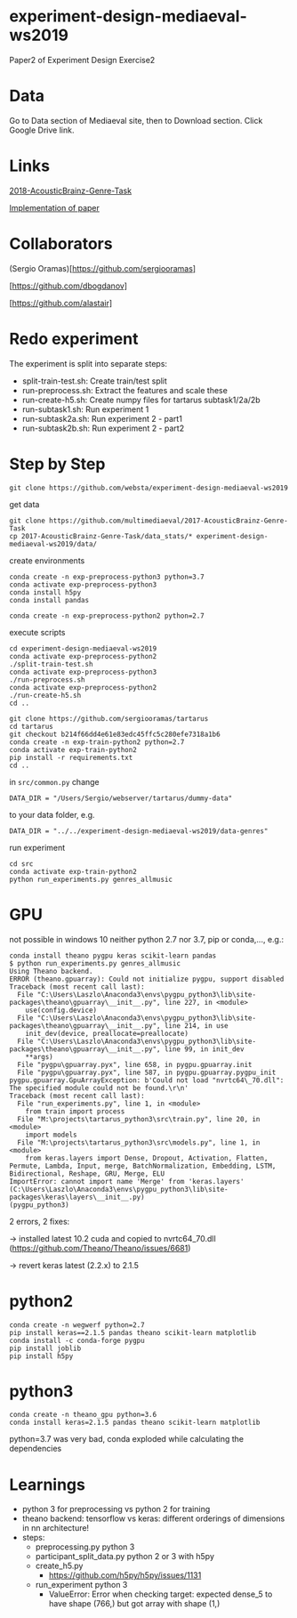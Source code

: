 # experiment-design-mediaeval-ws2019
Paper2 of Experiment Design Exercise2

# Data

Go to Data section of Mediaeval site, then to Download section. Click Google Drive link.

# Links

[2018-AcousticBrainz-Genre-Task](https://multimediaeval.github.io/2018-AcousticBrainz-Genre-Task/)

[Implementation of paper](https://github.com/MTG/acousticbrainz-mediaeval-baselines)


# Collaborators

(Sergio Oramas)[https://github.com/sergiooramas]

[https://github.com/dbogdanov]

[https://github.com/alastair]


# Redo experiment

The experiment is split into separate steps:

- split-train-test.sh: Create train/test split
- run-preprocess.sh: Extract the features and scale these
- run-create-h5.sh: Create numpy files for tartarus subtask1/2a/2b
- run-subtask1.sh: Run experiment 1
- run-subtask2a.sh: Run experiment 2 - part1
- run-subtask2b.sh: Run experiment 2 - part2


# Step by Step

```
git clone https://github.com/websta/experiment-design-mediaeval-ws2019
```

get data
```
git clone https://github.com/multimediaeval/2017-AcousticBrainz-Genre-Task
cp 2017-AcousticBrainz-Genre-Task/data_stats/* experiment-design-mediaeval-ws2019/data/
```

create environments
```
conda create -n exp-preprocess-python3 python=3.7
conda activate exp-preprocess-python3
conda install h5py
conda install pandas

conda create -n exp-preprocess-python2 python=2.7
```

execute scripts
```
cd experiment-design-mediaeval-ws2019
conda activate exp-preprocess-python2
./split-train-test.sh
conda activate exp-preprocess-python3
./run-preprocess.sh
conda activate exp-preprocess-python2
./run-create-h5.sh
cd ..
```

```
git clone https://github.com/sergiooramas/tartarus
cd tartarus
git checkout b214f66dd4e61e83edc45ffc5c280efe7318a1b6
conda create -n exp-train-python2 python=2.7
conda activate exp-train-python2
pip install -r requirements.txt
cd ..
```

in `src/common.py` change
```
DATA_DIR = "/Users/Sergio/webserver/tartarus/dummy-data"
```

to your data folder, e.g.
```
DATA_DIR = "../../experiment-design-mediaeval-ws2019/data-genres"
```

run experiment
```
cd src
conda activate exp-train-python2
python run_experiments.py genres_allmusic
```

# GPU

not possible in windows 10 neither python 2.7 nor 3.7, pip or conda,..., e.g.:
```
conda install theano pygpu keras scikit-learn pandas
$ python run_experiments.py genres_allmusic
Using Theano backend.
ERROR (theano.gpuarray): Could not initialize pygpu, support disabled
Traceback (most recent call last):
  File "C:\Users\Laszlo\Anaconda3\envs\pygpu_python3\lib\site-packages\theano\gpuarray\__init__.py", line 227, in <module>
    use(config.device)
  File "C:\Users\Laszlo\Anaconda3\envs\pygpu_python3\lib\site-packages\theano\gpuarray\__init__.py", line 214, in use
    init_dev(device, preallocate=preallocate)
  File "C:\Users\Laszlo\Anaconda3\envs\pygpu_python3\lib\site-packages\theano\gpuarray\__init__.py", line 99, in init_dev
    **args)
  File "pygpu\gpuarray.pyx", line 658, in pygpu.gpuarray.init
  File "pygpu\gpuarray.pyx", line 587, in pygpu.gpuarray.pygpu_init
pygpu.gpuarray.GpuArrayException: b'Could not load "nvrtc64\_70.dll": The specified module could not be found.\r\n'
Traceback (most recent call last):
  File "run_experiments.py", line 1, in <module>
    from train import process
  File "M:\projects\tartarus_python3\src\train.py", line 20, in <module>
    import models
  File "M:\projects\tartarus_python3\src\models.py", line 1, in <module>
    from keras.layers import Dense, Dropout, Activation, Flatten, Permute, Lambda, Input, merge, BatchNormalization, Embedding, LSTM, Bidirectional, Reshape, GRU, Merge, ELU
ImportError: cannot import name 'Merge' from 'keras.layers' (C:\Users\Laszlo\Anaconda3\envs\pygpu_python3\lib\site-packages\keras\layers\__init__.py)
(pygpu_python3) 
```
2 errors, 2 fixes:

-> installed latest 10.2 cuda and copied to nvrtc64\_70.dll (https://github.com/Theano/Theano/issues/6681)

-> revert keras latest (2.2.x) to 2.1.5

# python2

```
conda create -n wegwerf python=2.7
pip install keras==2.1.5 pandas theano scikit-learn matplotlib
conda install -c conda-forge pygpu
pip install joblib
pip install h5py
```

# python3

```
conda create -n theano_gpu python=3.6
conda install keras=2.1.5 pandas theano scikit-learn matplotlib
```

python=3.7 was very bad, conda exploded while calculating the dependencies

# Learnings

- python 3 for preprocessing vs python 2 for training
- theano backend: tensorflow vs keras: different orderings of dimensions in nn architecture!
- steps:
  - preprocessing.py python 3
  - participant_split_data.py python 2 or 3 with h5py
  - create_h5.py
    - https://github.com/h5py/h5py/issues/1131
  - run_experiment python 3
    - ValueError: Error when checking target: expected dense_5 to have shape (766,) but got array with shape (1,)




